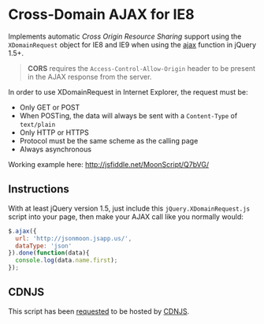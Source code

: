 # Cross-Domain AJAX for IE8

Implements automatic *Cross Origin Resource Sharing* support using the `XDomainRequest` object for IE8 and IE9 when using the [ajax](http://api.jquery.com/jQuery.ajax/) function in jQuery 1.5+.
> **CORS** requires the `Access-Control-Allow-Origin` header to be present in the AJAX response from the server.

In order to use XDomainRequest in Internet Explorer, the request must be:
- Only GET or POST
 - When POSTing, the data will always be sent with a `Content-Type` of `text/plain`
- Only HTTP or HTTPS
 - Protocol must be the same scheme as the calling page
- Always asynchronous

Working example here:
http://jsfiddle.net/MoonScript/Q7bVG/

## Instructions

With at least jQuery version 1.5, just include this `jQuery.XDomainRequest.js` script into your page, then make your AJAX call like you normally would:

```JavaScript
$.ajax({
  url: 'http://jsonmoon.jsapp.us/',
  dataType: 'json'
}).done(function(data){
  console.log(data.name.first);
});
```

## CDNJS

This script has been [requested](https://github.com/cdnjs/cdnjs/pull/1393) to be hosted by [CDNJS](http://cdnjs.com).
